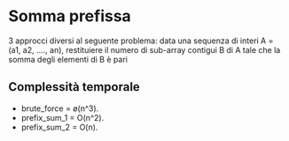 # Somma prefissa

3 approcci diversi al seguente problema:
data una sequenza di interi A = (a1, a2, ...., an),
restituiere il numero di sub-array contigui B di A
tale che la somma degli elementi di B è pari

## Complessità temporale

- brute_force = ø(n^3).
- prefix_sum_1 = O(n^2).
- prefix_sum_2 = O(n).


 
